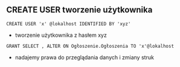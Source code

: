 ## CREATE USER tworzenie użytkownika 

`CREATE USER 'x' @lokalhost IDENTIFIED BY 'xyz'`

- tworzenie użytkownika z hasłem xyz


`GRANT SELECT , ALTER ON Ogłoszenie.Ogłoszenia TO 'x'@lokalhost`

- nadajemy prawa do przeglądania danych i zmiany struk